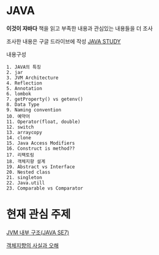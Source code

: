 # JAVA

__이것이 자바다__ 책을 읽고 부족한 내용과 관심있는 내용들을 더 조사  

조사한 내용은 구글 드라이브에 작성 
[JAVA STUDY](https://docs.google.com/document/d/1QXNngvcx0mWnKU_oXMIzxnSb_TwtVq-K45ZzyGFoCuk/edit?usp=sharing)

내용구성
```
1. JAVA의 특징
2. jar 
3. JVM Architecture
4. Reflection
5. Annotation
6. lombok
7. getProperty() vs getenv()
8. Data Type
9. Naming convention
10. 예약어
11. Operator(float, double)
12. switch
13. arraycopy
14. clone
15. Java Access Modifiers
16. Construct is method??
17. 리팩토링
18. 객체지향 설계
19. Abstract vs Interface
20. Nested class
21. singleton
22. Java.utill
23. Comparable vs Comparator
```

# 현재 관심 주제 

[JVM 내부 구조(JAVA SE7)](http://blog.jamesdbloom.com/JVMInternals.html#symbol_table)

[객체지향의 사실과 오해](http://woowabros.github.io/study/2016/07/07/think_object_oriented.html)


